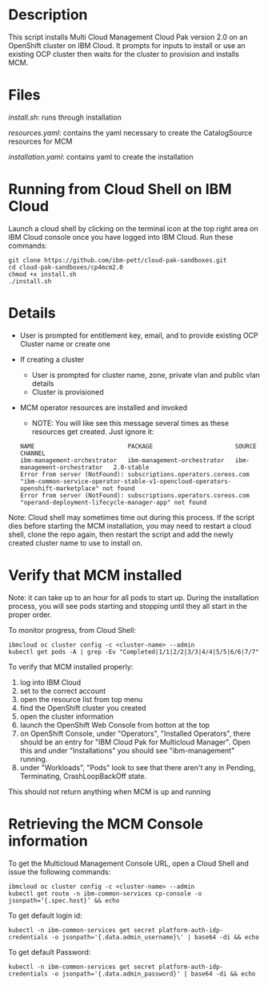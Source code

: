 # Description

This script installs Multi Cloud Management Cloud Pak version 2.0 on an OpenShift cluster on IBM Cloud.  It prompts for inputs to install or use an existing OCP cluster then waits for the cluster to provision and installs MCM.

# Files

_install.sh_: runs through installation

_resources.yaml_: contains the yaml necessary to create the CatalogSource resources for MCM

_installation.yaml_: contains yaml to create the installation

# Running from Cloud Shell on IBM Cloud

Launch a cloud shell by clicking on the terminal icon at the top right area on IBM Cloud console once you have logged into IBM Cloud. Run these commands:
```
git clone https://github.com/ibm-pett/cloud-pak-sandboxes.git
cd cloud-pak-sandboxes/cp4mcm2.0
chmod +x install.sh
./install.sh
```
# Details
- User is prompted for entitlement key, email, and to provide existing OCP Cluster name or create one
- If creating a cluster

  - User is prompted for cluster name, zone, private vlan and public vlan details
  - Cluster is provisioned
  
- MCM operator resources are installed and invoked
  - NOTE: You will like see this message several times as these resources get created.  Just ignore it:
  ```
  NAME                          PACKAGE                       SOURCE                        CHANNEL
  ibm-management-orchestrator   ibm-management-orchestrator   ibm-management-orchestrator   2.0-stable
  Error from server (NotFound): subscriptions.operators.coreos.com "ibm-common-service-operator-stable-v1-opencloud-operators-openshift-marketplace" not found
  Error from server (NotFound): subscriptions.operators.coreos.com "operand-deployment-lifecycle-manager-app" not found
  ```

Note: Cloud shell may sometimes time out during this process. If the script dies before starting the MCM installation, you may need to restart a cloud shell, clone the repo again, then restart the script and add the newly created cluster name to use to install on.
# Verify that MCM installed
Note: it can take up to an hour for all pods to start up.  During the installation process, you will see pods starting and stopping until they all start in the proper order.

To monitor progress, from Cloud Shell:
```
ibmcloud oc cluster config -c <cluster-name> --admin
kubectl get pods -A | grep -Ev "Completed|1/1|2/2|3/3|4/4|5/5|6/6|7/7"
```
To verify that MCM installed properly:
1) log into IBM Cloud
2) set to the correct account
3) open the resource list from top menu
4) find the OpenShift cluster you created
5) open the cluster information
6) launch the OpenShift Web Console from botton at the top
7) on OpenShift Console, under "Operators", "Installed Operators", there should be an entry for "IBM Cloud Pak for Multicloud Manager".  Open this and under "Installations" you should see "ibm-management" running.
8) under "Workloads", "Pods" look to see that there aren't any in Pending, Terminating, CrashLoopBackOff state.  

This should not return anything when MCM is up and running
# Retrieving the MCM Console information

To get the Multicloud Management Console URL, open a Cloud Shell and issue the following commands:
```
ibmcloud oc cluster config -c <cluster-name> --admin
kubectl get route -n ibm-common-services cp-console -o jsonpath=‘{.spec.host}’ && echo
```
To get default login id:
```
kubectl -n ibm-common-services get secret platform-auth-idp-credentials -o jsonpath='{.data.admin_username}\' | base64 -di && echo
```
To get default Password:
```
kubectl -n ibm-common-services get secret platform-auth-idp-credentials -o jsonpath='{.data.admin_password}' | base64 -di && echo
```
  
